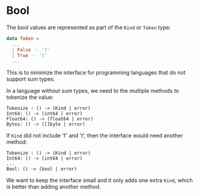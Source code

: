 # Bool

The bool values are represented as part of the `Kind` or `Token` type:

```haskell
data Token =
  ...
  | False -- 'f'
  | True -- 't'
  ...
```

This is to minimize the interface for programming languages that do not support sum types.

In a language without sum types, we need to the multiple methods to tokenize the value:

```
Tokenize : () -> (Kind | error)
Int64: () -> (int64 | error)
Float64: () -> (float64 | error)
Bytes: () -> ([]byte | error)
```

If `Kind` did not include 'f' and 't', then the interface would need another method:

```
Tokenize : () -> (Kind | error)
Int64: () -> (int64 | error)
...
Bool: () -> (bool | error)
```

We want to keep the interface small and it only adds one extra `Kind`, which is better than adding another method.

